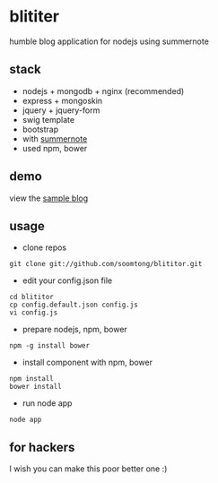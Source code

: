 blititer
========

humble blog application for nodejs using summernote

## stack

- nodejs + mongodb + nginx (recommended)
- express + mongoskin
- jquery + jquery-form
- swig template
- bootstrap
- with [summernote](http://hackerwins.github.io/summernote/)
- used npm, bower

## demo

view the [sample blog](http://blog.nerdbrea.kr/)

## usage

- clone repos
```shell
git clone git://github.com/soomtong/blititor.git
```

- edit your config.json file
```shell
cd blititor
cp config.default.json config.js
vi config.js
```

- prepare nodejs, npm, bower
```
npm -g install bower
```

- install component with npm, bower
```shell
npm install
bower install
```

- run node app
```shell
node app
```


## for hackers

I wish you can make this poor better one :)
